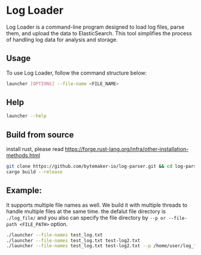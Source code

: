 # Log Loader

Log Loader is a command-line program designed to load log files, parse them, and upload the data to ElasticSearch. This tool simplifies the process of handling log data for analysis and storage.

## Usage

To use Log Loader, follow the command structure below:

```bash
launcher [OPTIONS] --file-name <FILE_NAME>
```

## Help
```bash
launcher --help
```
## Build from source
install rust, please read https://forge.rust-lang.org/infra/other-installation-methods.html
```bash
git clone https://github.com/bytemaker-io/log-parser.git && cd log-parser
cargo build --release
```
## Example:
It supports multiple file names as well. We build it with multiple threads to handle multiple files at the same time.
the defalut file directory is `./log_file/` and you also can specify the file directory by `--p or --file-path <FILE_PATH>` option.
```bash
./launcher --file-names test_log.txt
./launcher --file-names test_log.txt test-log2.txt
./launcher --file-names test_log.txt test-log2.txt --p /home/user/log_files/
```





